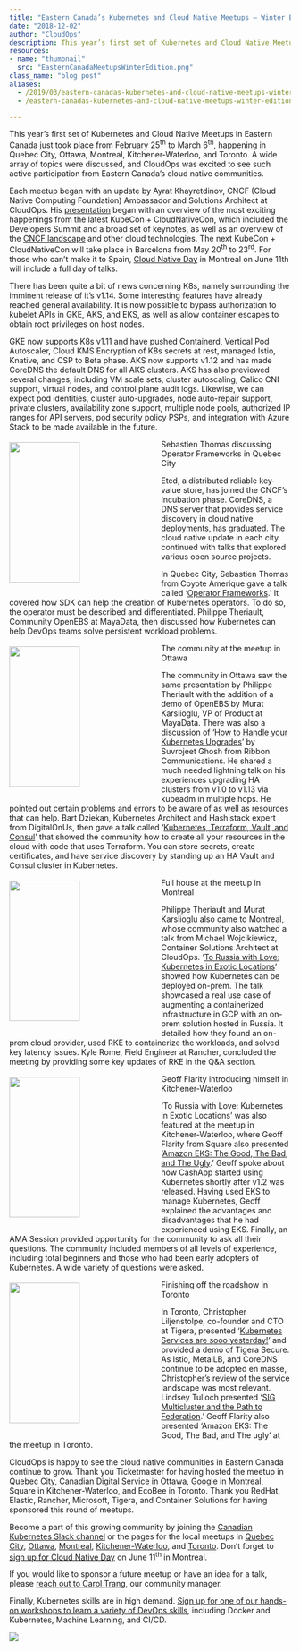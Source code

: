 ```yaml
---
title: "Eastern Canada’s Kubernetes and Cloud Native Meetups – Winter Edition"
date: "2018-12-02"
author: "CloudOps"
description: This year’s first set of Kubernetes and Cloud Native Meetups in Eastern Canada just took place. CloudOps was excited to see such active participation from Eastern Canada’s cloud native communities.
resources:
- name: "thumbnail"
  src: "EasternCanadaMeetupsWinterEdition.png"
class_name: "blog post"
aliases: 
  - /2019/03/eastern-canadas-kubernetes-and-cloud-native-meetups-winter-edition/
  - /eastern-canadas-kubernetes-and-cloud-native-meetups-winter-edition/

---
```


<p>This year’s first set of Kubernetes and Cloud Native Meetups in Eastern Canada just took place from February 25<sup>th</sup> to March 6<sup>th</sup>, happening in Quebec City, Ottawa, Montreal, Kitchener-Waterloo, and Toronto. A wide array of topics were discussed, and CloudOps was excited to see such active participation from Eastern Canada’s cloud native communities.</p>

<p>Each meetup began with an update by Ayrat Khayretdinov, CNCF (Cloud Native Computing Foundation) Ambassador and Solutions Architect at CloudOps. His <a href="https://www.slideshare.net/CloudOps2005/kubernetes-and-cloud-native-meetup-march-2019">presentation</a> began with an overview of the most exciting happenings from the latest KubeCon + CloudNativeCon, which included the Developers Summit and a broad set of keynotes, as well as an overview of the <a href="https://www.cloudops.com/2018/10/the-beginners-guide-to-the-cncf-landscape/">CNCF landscape</a> and other cloud technologies. The next KubeCon + CloudNativeCon will take place in Barcelona from May 20<sup>th</sup> to 23<sup>rd</sup>. For those who can’t make it to Spain, <a href="http://www.cloudnativeday.ca/en/">Cloud Native Day</a> in Montreal on June 11th will include a full day of talks.</p>

<p>There has been quite a bit of news concerning K8s, namely surrounding the imminent release of it’s v1.14. Some interesting features have already reached general availability. It is now possible to bypass authorization to kubelet APIs in GKE, AKS, and EKS, as well as allow container escapes to obtain root privileges on host nodes.</p>

<p>GKE now supports K8s v1.11 and have pushed Containerd, Vertical Pod Autoscaler, Cloud KMS Encryption of K8s secrets at rest, managed Istio, Knative, and CSP to Beta phase. AKS now supports v1.12 and has made CoreDNS the default DNS for all AKS clusters. AKS has also previewed several changes, including VM scale sets, cluster autoscaling, Calico CNI support, virtual nodes, and control plane audit logs. Likewise, we can expect pod identities, cluster auto-upgrades, node auto-repair support, private clusters, availability zone support, multiple node pools, authorized IP ranges for API servers, pod security policy PSPs, and integration with Azure Stack to be made available in the future.</p>

<div class="wp-block-image"><img style="float: left; margin: 5px 20px 20px 0; width: 50%;" src="/images/blog/post/20190225_191631_1-2.jpg" alt="" class="wp-image-8008" width="300" height="251"><figcaption>Sebastien Thomas discussing Operator Frameworks in Quebec City</figcaption></div>

<p>Etcd, a distributed reliable key-value store, has joined the CNCF’s Incubation phase. CoreDNS, a DNS server that provides service discovery in cloud native deployments, has graduated. The cloud native update in each city continued with talks that explored various open source projects.</p>

<p>In Quebec City, Sebastien Thomas from Coyote Amerique gave a talk called ‘<a href="https://www.slideshare.net/CloudOps2005/operator-sdk-for-k8s-using-go">Operator Frameworks</a>.’ It covered how SDK can help the creation of Kubernetes operators. To do so, the operator must be described and differentiated. Philippe Theriault, Community OpenEBS at MayaData, then discussed how Kubernetes can help DevOps teams solve persistent workload problems.</p>

<div class="wp-block-image"><img style="float: left; margin: 5px 20px 20px 0; width: 50%;" src="/images/blog/post/20190226_203106_1.jpg" alt="" class="wp-image-7993" width="300" height="251"><figcaption>The community at the meetup in Ottawa</figcaption></div>

<p>The community in Ottawa saw the same presentation by Philippe Theriault with the addition of a demo of OpenEBS by Murat Karslioglu, VP of Product at MayaData. There was also a discussion of ‘<a href="https://www.slideshare.net/CloudOps2005/how-to-handle-your-kubernetes-upgrades">How to Handle your Kubernetes Upgrades</a>’ by Suvrojeet Ghosh from Ribbon Communications. He shared a much needed lightning talk on his experiences upgrading HA clusters from v1.0 to v1.13 via kubeadm in multiple hops. He pointed out certain problems and errors to be aware of as well as resources that can help. Bart Dziekan, Kubernetes Architect and Hashistack expert from DigitalOnUs, then gave a talk called ‘<a href="https://www.slideshare.net/CloudOps2005/kubernetes-terraform-vault-and-consul">Kubernetes, Terraform, Vault, and Consul</a>’ that showed the community how to create all your resources in the cloud with code that uses Terraform. You can store secrets, create certificates, and have service discovery by standing up an HA Vault and Consul cluster in Kubernetes.</p>

<div class="wp-block-image"><img style="float: left; margin: 5px 20px 20px 0; width: 50%;" src="/images/blog/post/PSX_20190227_191339.jpg" alt="" class="wp-image-7990" width="300" height="251"><figcaption>Full house at the meetup in Montreal</figcaption></div>

<p>Philippe Theriault and Murat Karslioglu also came to Montreal, whose community also watched a talk from Michael Wojcikiewicz, Container Solutions Architect at CloudOps. ‘<a href="https://www.slideshare.net/CloudOps2005/to-russia-with-love-deploying-kubernetes-in-exotic-locations-on-prem">To Russia with Love: Kubernetes in Exotic Locations</a>’ showed how Kubernetes can be deployed on-prem. The talk showcased a real use case of augmenting a containerized infrastructure in GCP with an on-prem solution hosted in Russia. It detailed how they found an on-prem cloud provider, used RKE to containerize the workloads, and solved key latency issues. Kyle Rome, Field Engineer at Rancher, concluded the meeting by providing some key updates of RKE in the Q&amp;A section.</p>

<div class="wp-block-image"><img style="float: left; margin: 5px 20px 20px 0; width: 50%;" src="/images/blog/post/PSX_20190301_110722.jpg" alt="" class="wp-image-7991" width="300" height="251"><figcaption>Geoff Flarity introducing himself in Kitchener-Waterloo</figcaption></div>

<p>‘To Russia with Love: Kubernetes in Exotic Locations’ was also featured at the meetup in Kitchener-Waterloo, where Geoff Flarity from Square also presented ‘<a href="https://www.slideshare.net/CloudOps2005/amazon-eks-the-good-the-bad-and-the-ugly">Amazon EKS: The Good, The Bad, and The Ugly</a>.’ Geoff spoke about how CashApp started using Kubernetes shortly after v1.2 was released. Having used EKS to manage Kubernetes, Geoff explained the advantages and disadvantages that he had experienced using EKS. Finally, an AMA Session provided opportunity for the community to ask all their questions. The community included members of all levels of experience, including total beginners and those who had been early adopters of Kubernetes. A wide variety of questions were asked.</p>

<div class="wp-block-image"><img style="float: left; margin: 5px 20px 20px 0; width: 50%;" src="/images/blog/post/Meetup1.jpg" alt="" width="300" height="251"><figcaption>Finishing off the roadshow in Toronto</figcaption></div>

<p>In Toronto, Christopher Liljenstolpe, co-founder and CTO at Tigera, presented ‘<a href="https://www.slideshare.net/CloudOps2005/kubernetes-services-are-sooo-yesterday">Kubernetes Services are sooo yesterday!</a>’ and provided a demo of Tigera Secure. As Istio, MetalLB, and CoreDNS continue to be adopted en masse, Christopher’s review of the service landscape was most relevant. Lindsey Tulloch presented ‘<a href="https://www.slideshare.net/CloudOps2005/sig-multicluster-and-the-path-to-federation">SIG Multicluster and the Path to Federation</a>.’ Geoff Flarity also presented ‘Amazon EKS: The Good, The Bad, and The ugly’ at the meetup in Toronto.</p>

<p>CloudOps is happy to see the cloud native communities in Eastern Canada continue to grow. Thank you Ticketmaster for having hosted the meetup in Quebec City, Canadian Digital Service in Ottawa, Google in Montreal, Square in Kitchener-Waterloo, and EcoBee in Toronto. Thank you RedHat, Elastic, Rancher, Microsoft, Tigera, and Container Solutions for having sponsored this round of meetups.</p>

<p>Become a part of this growing community by joining the <a href="http://k8scanadaslack.herokuapp.com">Canadian Kubernetes Slack channel</a> or the pages for the local meetups in <a href="https://www.meetup.com/Kubernetes-Quebec/">Quebec City</a>, <a href="https://www.meetup.com/Kubernetes-Ottawa/">Ottawa</a>, <a href="https://www.meetup.com/Kubernetes-Montreal/">Montreal</a>, <a href="https://www.meetup.com/Kubernetes-Kitchener-Waterloo/">Kitchener-Waterloo</a>, and <a href="https://www.meetup.com/Kubernetes-Toronto/">Toronto</a>. Don’t forget to <a href="http://www.cloudnativeday.ca/en/">sign up for Cloud Native Day</a> on June 11<sup>th</sup> in Montreal.</p>

<p>If you would like to sponsor a future meetup or have an idea for a talk, please <a href="mailto: ctrang@cloudops.com">reach out to Carol Trang</a>, our community manager.</p>

<p>Finally, Kubernetes skills are in high demand. <a href="https://www.cloudops.com/workshops/">Sign up for one of our hands-on workshops to learn a variety of DevOps skills</a>, including Docker and Kubernetes, Machine Learning, and CI/CD.</p>

<div class="row">
    <div class="col-xl-8 offset-xl-2 col-lg-10 offset-lg-1 col-md-10 offset-md-1 col-sm-12 col-xs-12 cta-image">
      <img src="/images/blog/cta/white-paper.jpeg">
    </div>
</div>